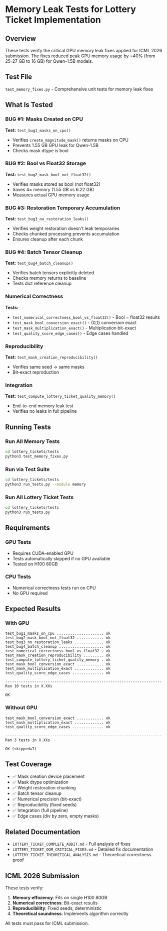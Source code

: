 # Memory Leak Tests for Lottery Ticket Implementation

## Overview

These tests verify the critical GPU memory leak fixes applied for ICML 2026 submission. The fixes reduced peak GPU memory usage by ~40% (from 25-27 GB to 16 GB) for Qwen-1.5B models.

## Test File

`test_memory_fixes.py` - Comprehensive unit tests for memory leak fixes

## What Is Tested

### BUG #1: Masks Created on CPU
**Test:** `test_bug1_masks_on_cpu()`
- Verifies `create_magnitude_mask()` returns masks on CPU
- Prevents 1.55 GB GPU leak for Qwen-1.5B
- Checks mask dtype is bool

### BUG #2: Bool vs Float32 Storage
**Test:** `test_bug2_mask_bool_not_float32()`
- Verifies masks stored as bool (not float32)
- Saves 4× memory (1.55 GB vs 6.22 GB)
- Measures actual GPU memory usage

### BUG #3: Restoration Temporary Accumulation
**Test:** `test_bug3_no_restoration_leaks()`
- Verifies weight restoration doesn't leak temporaries
- Checks chunked processing prevents accumulation
- Ensures cleanup after each chunk

### BUG #4: Batch Tensor Cleanup
**Test:** `test_bug4_batch_cleanup()`
- Verifies batch tensors explicitly deleted
- Checks memory returns to baseline
- Tests dict reference cleanup

### Numerical Correctness
**Tests:**
- `test_numerical_correctness_bool_vs_float32()` - Bool = float32 results
- `test_mask_bool_conversion_exact()` - {0,1} conversion exact
- `test_mask_multiplication_exact()` - Multiplication bit-exact
- `test_quality_score_edge_cases()` - Edge cases handled

### Reproducibility
**Test:** `test_mask_creation_reproducibility()`
- Verifies same seed → same masks
- Bit-exact reproduction

### Integration
**Test:** `test_compute_lottery_ticket_quality_memory()`
- End-to-end memory leak test
- Verifies no leaks in full pipeline

## Running Tests

### Run All Memory Tests
```bash
cd lottery_tickets/tests
python3 test_memory_fixes.py
```

### Run via Test Suite
```bash
cd lottery_tickets/tests
python3 run_tests.py --module memory
```

### Run All Lottery Ticket Tests
```bash
cd lottery_tickets/tests
python3 run_tests.py
```

## Requirements

### GPU Tests
- Requires CUDA-enabled GPU
- Tests automatically skipped if no GPU available
- Tested on H100 80GB

### CPU Tests
- Numerical correctness tests run on CPU
- No GPU required

## Expected Results

### With GPU
```
test_bug1_masks_on_cpu ..................... ok
test_bug2_mask_bool_not_float32 ............ ok
test_bug3_no_restoration_leaks ............. ok
test_bug4_batch_cleanup .................... ok
test_numerical_correctness_bool_vs_float32 . ok
test_mask_creation_reproducibility ......... ok
test_compute_lottery_ticket_quality_memory . ok
test_mask_bool_conversion_exact ............ ok
test_mask_multiplication_exact ............. ok
test_quality_score_edge_cases .............. ok

----------------------------------------------------------------------
Ran 10 tests in X.XXs

OK
```

### Without GPU
```
test_mask_bool_conversion_exact ............ ok
test_mask_multiplication_exact ............. ok
test_quality_score_edge_cases .............. ok

----------------------------------------------------------------------
Ran 3 tests in X.XXs

OK (skipped=7)
```

## Test Coverage

- ✅ Mask creation device placement
- ✅ Mask dtype optimization
- ✅ Weight restoration chunking
- ✅ Batch tensor cleanup
- ✅ Numerical precision (bit-exact)
- ✅ Reproducibility (fixed seeds)
- ✅ Integration (full pipeline)
- ✅ Edge cases (div by zero, empty masks)

## Related Documentation

- `LOTTERY_TICKET_COMPLETE_AUDIT.md` - Full analysis of fixes
- `LOTTERY_TICKET_OOM_CRITICAL_FIXES.md` - Detailed fix documentation
- `LOTTERY_TICKET_THEORETICAL_ANALYSIS.md` - Theoretical correctness proof

## ICML 2026 Submission

These tests verify:
1. **Memory efficiency**: Fits on single H100 80GB
2. **Numerical correctness**: Bit-exact results
3. **Reproducibility**: Fixed seeds, deterministic
4. **Theoretical soundness**: Implements algorithm correctly

All tests must pass for ICML submission.